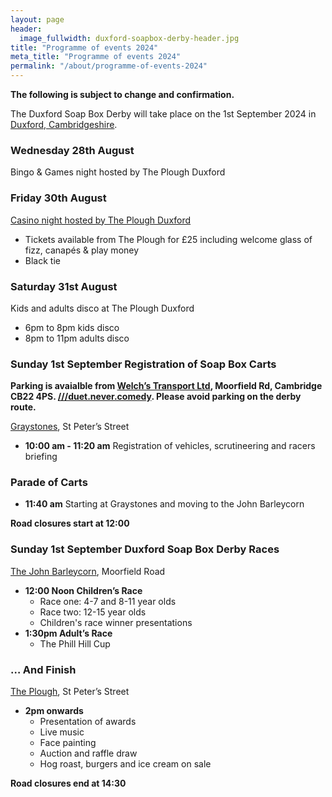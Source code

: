 ```yaml
---
layout: page
header:
  image_fullwidth: duxford-soapbox-derby-header.jpg
title: "Programme of events 2024"
meta_title: "Programme of events 2024"
permalink: "/about/programme-of-events-2024"
---
```


**The following is subject to change and confirmation.**

The Duxford Soap Box Derby will take place on the 1st September 2024 in [Duxford, Cambridgeshire][location].

### Wednesday 28th August
Bingo & Games night hosted by The Plough Duxford

### Friday 30th August
[Casino night hosted by The Plough Duxford](https://www.facebook.com/events/1193349741672146/?ref=newsfeed)
* Tickets available from The Plough for £25 including welcome glass of fizz, canapés & play money
* Black tie

### Saturday 31st August 
Kids and adults disco at The Plough Duxford
* 6pm to 8pm kids disco
* 8pm to 11pm adults disco

<!--
### Duxford Soap Box Derby Races

* **12:00 Noon Children’s Race**
  * Race one: 4-7 and 8-11 year olds
  * Race two: 12-15 year olds
  * Children's race winner presentations
* **1:30pm Adult’s Race**
  * The Phill Hill Cup
* **2pm onwards**
  * Presentation of awards
  * Auction and raffle draw
-->

### Sunday 1st September Registration of Soap Box Carts

**Parking is avaialble from [Welch’s Transport Ltd](https://maps.app.goo.gl/QXSBTD9VCYxHZ4FS8), Moorfield Rd, Cambridge CB22 4PS. [///duet.never.comedy](https://w3w.co/duet.never.comedy). Please avoid parking on the derby route.**

[Graystones](https://www.facebook.com/people/Graystones/100063804272277/), St Peter’s Street
* __10:00 am - 11:20 am__
Registration of vehicles, scrutineering and racers briefing

### Parade of Carts
* __11:40 am__
Starting at Graystones and moving to the John Barleycorn

**Road closures start at 12:00**

### Sunday 1st September Duxford Soap Box Derby Races
[The John Barleycorn](https://www.facebook.com/johnbarleycornduxford), Moorfield Road

* __12:00 Noon Children’s Race__
    * Race one: 4-7 and 8-11 year olds
    * Race two: 12-15 year olds
    * Children's race winner presentations
* __1:30pm Adult’s Race__
    * The Phill Hill Cup

### … And Finish

[The Plough](https://www.theduxfordplough.co.uk/), St Peter’s Street
* __2pm onwards__
    * Presentation of awards
    * Live music
    * Face painting
    * Auction and raffle draw
    * Hog roast, burgers and ice cream on sale

**Road closures end at 14:30**

<br />

<!--
You can see the [2023 programme of events from here]({{ "/about/programme-of-events-2023" | absolute_url }}).
-->

[location]: https://maps.app.goo.gl/6pVnRMnUYC1UbpzG8
